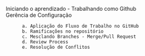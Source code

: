Iniciando o aprendizado - Trabalhando como Github	
Gerência de Configuração 

          a. Aplicação do Fluxo de Trabalho no GitHub
          b. Ramificações no repositório
          c. Mesclando Branches - Merge/Pull Request
          d. Review Process
          e. Resolução de Conflitos
